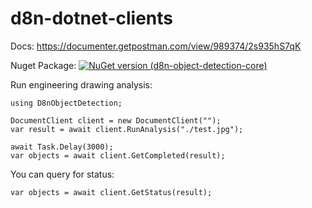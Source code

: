 # d8n-dotnet-clients

Docs: https://documenter.getpostman.com/view/989374/2s935hS7qK

Nuget Package:
[![NuGet version (d8n-object-detection-core)](https://img.shields.io/nuget/v/d8n-object-detection-core.svg?style=flat-square)](https://www.nuget.org/packages/d8n-object-detection-core/)

Run engineering drawing analysis:

```
using D8nObjectDetection;

DocumentClient client = new DocumentClient("");
var result = await client.RunAnalysis("./test.jpg");

await Task.Delay(3000);
var objects = await client.GetCompleted(result);
```

You can query for status:

```
var objects = await client.GetStatus(result);
```
